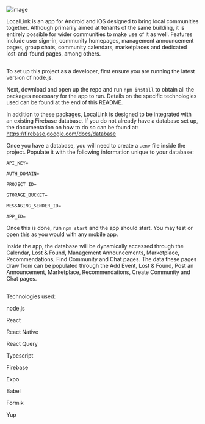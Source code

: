 ![image](https://github.com/GuyKensdale/Local-Link/assets/124263674/a71e0083-7699-479f-9251-4742bd6abf2a)

LocalLink is an app for Android and iOS designed to bring local communities together. Although primarily aimed at tenants of the same building, it is entirely possible for wider communities to make use of it as well.
Features include user sign-in, community homepages, management announcement pages, group chats, community calendars, marketplaces and dedicated lost-and-found pages, among others.

##

To set up this project as a developer, first ensure you are running the latest version of node.js. 

Next, download and open up the repo and run ```npm install``` to obtain all the packages necessary for the app to run. Details on the specific technologies used can be found at the end of this README.

In addition to these packages, LocalLink is designed to be integrated with an existing Firebase database. If you do not already have a database set up, the documentation on how to do so can be found at: https://firebase.google.com/docs/database

Once you have a database, you will need to create a ```.env``` file inside the project. Populate it with the following information unique to your database:

```API_KEY=```

```AUTH_DOMAIN=```

```PROJECT_ID=```

```STORAGE_BUCKET=```

```MESSAGING_SENDER_ID=```

```APP_ID=```

Once this is done, run ```npm start``` and the app should start. You may test or open this as you would with any mobile app.

Inside the app, the database will be dynamically accessed through the Calendar, Lost & Found, Management Announcements, Marketplace, Recommendations, Find Community and Chat pages. The data these pages draw from can be populated through the Add Event, Lost & Found, Post an Announcement, Marketplace, Recommendations, Create Community and Chat pages.

##

Technologies used:

node.js

React

React Native

React Query

Typescript

Firebase

Expo

Babel

Formik

Yup
